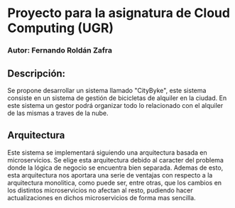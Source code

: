# Proyecto para la asignatura de Cloud Computing (UGR)

### Autor: Fernando Roldán Zafra

## Descripción:
Se propone desarrollar un sistema llamado "CityByke", este sistema consiste en un sistema de gestión de bicicletas de alquiler en la ciudad. En este sistema un gestor podrá organizar todo lo relacionado con el alquiler de las mismas a traves de la nube.

## Arquitectura

Este sistema se implementará siguiendo una arquitectura basada en microservicios. Se elige esta arquitectura debido al caracter del problema donde la lógica de negocio se encuentra bien separada. Ademas de esto, esta arquitectura nos aportara una serie de ventajas con respecto a la arquitectura monolitica, como puede ser, entre otras, que los cambios en los distintos microservicios no afectan al resto, pudiendo hacer actualizaciones en dichos microservicios de forma mas sencilla.

